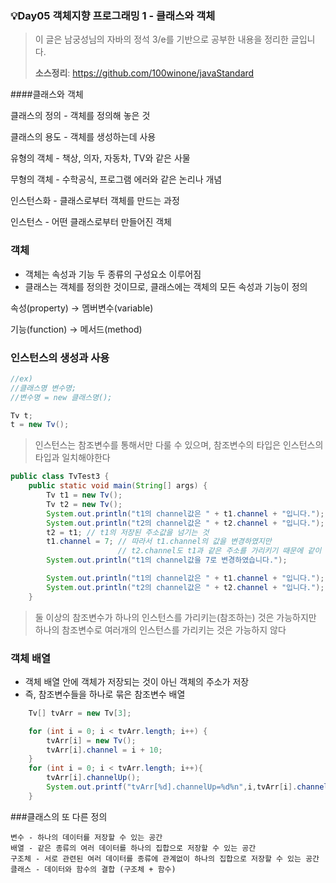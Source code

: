### 💡Day05 객체지향 프로그래밍 1 - 클래스와 객체
> 이 글은 남궁성님의 자바의 정석 3/e를 기반으로 공부한 내용을 정리한 글입니다.
>
> **소스정리**: https://github.com/100winone/javaStandard

####클래스와 객체

클래스의 정의 - 객체를 정의해 놓은 것

클래스의 용도 - 객체를 생성하는데 사용

유형의 객체 - 책상, 의자, 자동차, TV와 같은 사물

무형의 객체 - 수학공식, 프로그램 에러와 같은 논리나 개념

인스턴스화 - 클래스로부터 객체를 만드는 과정

인스턴스 - 어떤 클래스로부터 만들어진 객체

### 객체

- 객체는 속성과 기능 두 종류의 구성요소 이루어짐
- 클래스는 객체를 정의한 것이므로, 클래스에는 객체의 모든 속성과 기능이 정의

속성(property) → 멤버변수(variable)

기능(function) → 메서드(method)

### 인스턴스의 생성과 사용

```java
//ex)
//클래스명 변수명;
//변수명 = new 클래스명();

Tv t; 
t = new Tv();
```

> 인스턴스는 참조변수를 통해서만 다룰 수 있으며, 참조변수의 타입은 인스턴스의 타입과 일치해야한다


```java
public class TvTest3 {
    public static void main(String[] args) {
        Tv t1 = new Tv();
        Tv t2 = new Tv();
        System.out.println("t1의 channel값은 " + t1.channel + "입니다.");
        System.out.println("t2의 channel값은 " + t2.channel + "입니다.");
        t2 = t1; // t1의 저장된 주소값을 넘기는 것
        t1.channel = 7; // 따라서 t1.channel의 값을 변경하였지만 
                        // t2.channel도 t1과 같은 주소를 가리키기 때문에 같이 변경
        System.out.println("t1의 channel값을 7로 변경하였습니다.");

        System.out.println("t1의 channel값은 " + t1.channel + "입니다.");
        System.out.println("t2의 channel값은 " + t2.channel + "입니다.");
    }
```

> 둘 이상의 참조변수가 하나의 인스턴스를 가리키는(참조하는) 것은 가능하지만 하나의 참조변수로 여러개의 인스턴스를 가리키는 것은 가능하지 않다

### 객체 배열

- 객체 배열 안에 객체가 저장되는 것이 아닌 객체의 주소가 저장
- 즉, 참조변수들을 하나로 묶은 참조변수 배열

```java
    Tv[] tvArr = new Tv[3];

    for (int i = 0; i < tvArr.length; i++) {
        tvArr[i] = new Tv();
        tvArr[i].channel = i + 10;
    }
    for (int i = 0; i < tvArr.length; i++){
        tvArr[i].channelUp();
        System.out.printf("tvArr[%d].channelUp=%d%n",i,tvArr[i].channel);
    }
```

###클래스의 또 다른 정의

```
변수 - 하나의 데이터를 저장할 수 있는 공간
배열 - 같은 종류의 여러 데이터를 하나의 집합으로 저장할 수 있는 공간
구조체 - 서로 관련된 여러 데이터를 종류에 관계없이 하나의 집합으로 저장할 수 있는 공간
클래스 - 데이터와 함수의 결합 (구조체 + 함수)
```



